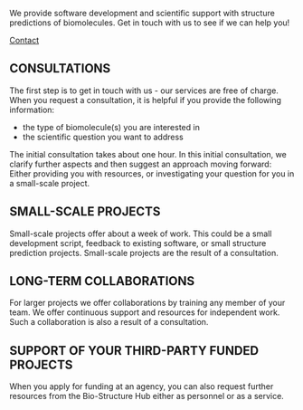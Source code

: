 
We provide software development and scientific support with structure predictions of biomolecules.
Get in touch with us to see if we can help you!

[Contact](contact.md)

## CONSULTATIONS
The first step is to get in touch with us - our services are free of charge. When you request a consultation, it is helpful if you provide the following information:
  
* the type of biomolecule(s) you are interested in
* the scientific question you want to address

The initial consultation takes about one hour. In this initial consultation, we clarify further aspects and then suggest an approach moving forward: Either providing you with resources, or investigating your question for you in a small-scale project.

## SMALL-SCALE PROJECTS 
Small-scale projects offer about a week of work. This could be a small development script, feedback to existing software, or small structure prediction projects. Small-scale projects are the result of a consultation.

## LONG-TERM COLLABORATIONS
For larger projects we offer collaborations by training any member of your team. We offer continuous support and resources for independent work. Such a collaboration is also a result of a consultation.

## SUPPORT OF YOUR THIRD-PARTY FUNDED PROJECTS
When you apply for funding at an agency, you can also request further resources from the Bio-Structure Hub either as personnel or as a service.


